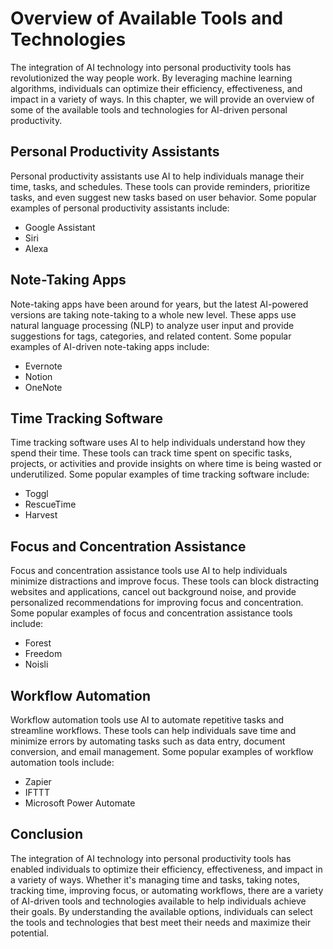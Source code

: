 Overview of Available Tools and Technologies
===================================================================================================================

The integration of AI technology into personal productivity tools has revolutionized the way people work. By leveraging machine learning algorithms, individuals can optimize their efficiency, effectiveness, and impact in a variety of ways. In this chapter, we will provide an overview of some of the available tools and technologies for AI-driven personal productivity.

Personal Productivity Assistants
--------------------------------

Personal productivity assistants use AI to help individuals manage their time, tasks, and schedules. These tools can provide reminders, prioritize tasks, and even suggest new tasks based on user behavior. Some popular examples of personal productivity assistants include:

* Google Assistant
* Siri
* Alexa

Note-Taking Apps
----------------

Note-taking apps have been around for years, but the latest AI-powered versions are taking note-taking to a whole new level. These apps use natural language processing (NLP) to analyze user input and provide suggestions for tags, categories, and related content. Some popular examples of AI-driven note-taking apps include:

* Evernote
* Notion
* OneNote

Time Tracking Software
----------------------

Time tracking software uses AI to help individuals understand how they spend their time. These tools can track time spent on specific tasks, projects, or activities and provide insights on where time is being wasted or underutilized. Some popular examples of time tracking software include:

* Toggl
* RescueTime
* Harvest

Focus and Concentration Assistance
----------------------------------

Focus and concentration assistance tools use AI to help individuals minimize distractions and improve focus. These tools can block distracting websites and applications, cancel out background noise, and provide personalized recommendations for improving focus and concentration. Some popular examples of focus and concentration assistance tools include:

* Forest
* Freedom
* Noisli

Workflow Automation
-------------------

Workflow automation tools use AI to automate repetitive tasks and streamline workflows. These tools can help individuals save time and minimize errors by automating tasks such as data entry, document conversion, and email management. Some popular examples of workflow automation tools include:

* Zapier
* IFTTT
* Microsoft Power Automate

Conclusion
----------

The integration of AI technology into personal productivity tools has enabled individuals to optimize their efficiency, effectiveness, and impact in a variety of ways. Whether it's managing time and tasks, taking notes, tracking time, improving focus, or automating workflows, there are a variety of AI-driven tools and technologies available to help individuals achieve their goals. By understanding the available options, individuals can select the tools and technologies that best meet their needs and maximize their potential.
